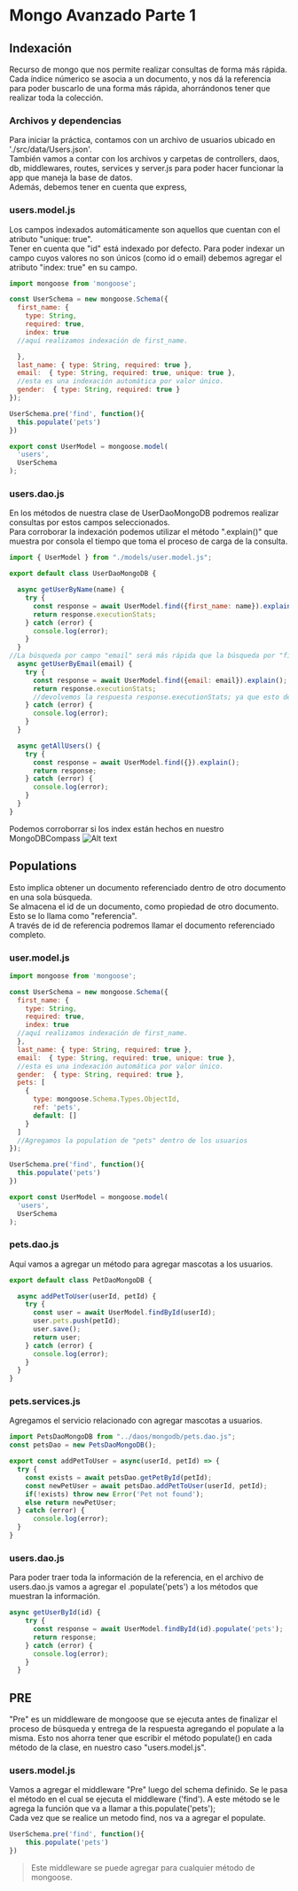 # Mongo Avanzado Parte 1

## Indexación
Recurso de mongo que nos permite realizar consultas de forma más rápida.  
Cada índice númerico se asocia a un documento, y nos dá la referencia para poder buscarlo de una forma más rápida, ahorrándonos tener que realizar toda la colección.  

### Archivos y dependencias
Para iniciar la práctica, contamos con un archivo de usuarios ubicado en './src/data/Users.json'.    
También vamos a contar con los archivos y carpetas de controllers, daos, db, middlewares, routes, services y server.js para poder hacer funcionar la app que maneja la base de datos.   
Además, debemos tener en cuenta que express, 

### users.model.js
Los campos indexados automáticamente son aquellos que cuentan con el atributo "unique: true".   
Tener en cuenta que "id" está indexado por defecto.
Para poder indexar un campo cuyos valores no son únicos (como id o email) debemos agregar el atributo "index: true" en su campo.

```javascript
import mongoose from 'mongoose';

const UserSchema = new mongoose.Schema({
  first_name: { 
    type: String, 
    required: true,
    index: true
  //aquí realizamos indexación de first_name.

  },
  last_name: { type: String, required: true },
  email:  { type: String, required: true, unique: true },
  //esta es una indexación automática por valor único.
  gender:  { type: String, required: true }
});

UserSchema.pre('find', function(){
  this.populate('pets')
})

export const UserModel = mongoose.model(
  'users',
  UserSchema
); 

```

### users.dao.js
En los métodos de nuestra clase de UserDaoMongoDB podremos realizar consultas por estos campos seleccionados.   
Para corroborar la indexación podemos utilizar el método ".explain()" que muestra por consola el tiempo que toma el proceso de carga de la consulta.

```javascript
import { UserModel } from "./models/user.model.js";

export default class UserDaoMongoDB {

  async getUserByName(name) {
    try {
      const response = await UserModel.find({first_name: name}).explain();
      return response.executionStats;
    } catch (error) {
      console.log(error);
    }
  }
//La búsqueda por campo "email" será más rápida que la búsqueda por "first_name", ya que "email" está indexado. 
  async getUserByEmail(email) {
    try {
      const response = await UserModel.find({email: email}).explain();
      return response.executionStats;
      //devolvemos la respuesta response.executionStats; ya que esto devuelve solo los datos de la búsqueda que nos interesan, con el fin de comparar los tiempos de carga.
    } catch (error) {
      console.log(error);
    }
  }

  async getAllUsers() {
    try {
      const response = await UserModel.find({}).explain();
      return response;
    } catch (error) {
      console.log(error);
    }
  }
}
```

Podemos corroborrar si los index están hechos en nuestro MongoDBCompass
![Alt text](indexes.png)

## Populations
Esto implica obtener un documento referenciado dentro de otro documento en una sola búsqueda.   
Se almacena el id de un documento, como propiedad de otro documento. Esto se lo llama como "referencia".   
A través de id de referencia podremos llamar el documento referenciado completo.

### user.model.js
```javascript
import mongoose from 'mongoose';

const UserSchema = new mongoose.Schema({
  first_name: { 
    type: String, 
    required: true,
    index: true
  //aquí realizamos indexación de first_name.
  },
  last_name: { type: String, required: true },
  email:  { type: String, required: true, unique: true },
  //esta es una indexación automática por valor único.
  gender:  { type: String, required: true },
  pets: [
    {
      type: mongoose.Schema.Types.ObjectId,
      ref: 'pets',
      default: []
    }
  ]
  //Agregamos la population de "pets" dentro de los usuarios
});

UserSchema.pre('find', function(){
  this.populate('pets')
})

export const UserModel = mongoose.model(
  'users',
  UserSchema
); 

```

### pets.dao.js

Aquí vamos a agregar un método para agregar mascotas a los usuarios.

```javascript
export default class PetDaoMongoDB {

  async addPetToUser(userId, petId) {
    try {
      const user = await UserModel.findById(userId);
      user.pets.push(petId);
      user.save();
      return user;
    } catch (error) {
      console.log(error);
    }
  }
}
```

### pets.services.js
Agregamos el servicio relacionado con agregar mascotas a usuarios.

```javascript
import PetsDaoMongoDB from "../daos/mongodb/pets.dao.js";
const petsDao = new PetsDaoMongoDB();

export const addPetToUser = async(userId, petId) => {
  try {
    const exists = await petsDao.getPetById(petId);
    const newPetUser = await petsDao.addPetToUser(userId, petId);
    if(!exists) throw new Error('Pet not found');
    else return newPetUser;
  } catch (error) {
      console.log(error);
  } 
}
```

### users.dao.js
Para poder traer toda la información de la referencia, en el archivo de users.dao.js vamos a agregar el .populate('pets') a los métodos que muestran la información.

```javascript
async getUserById(id) {
    try {
      const response = await UserModel.findById(id).populate('pets');
      return response;
    } catch (error) {
      console.log(error);
    }
  }
```

## PRE
"Pre" es un middleware de mongoose que se ejecuta antes de finalizar el proceso de búsqueda y entrega de la respuesta agregando el populate a la misma. Esto nos ahorra tener que escribir el método populate() en cada método de la clase, en nuestro caso "users.model.js".

### users.model.js
Vamos a agregar el middleware "Pre" luego del schema definido.
Se le pasa el método en el cual se ejecuta el middleware ('find'). A este método se le agrega la función que va a llamar a this.populate('pets');   
Cada vez que se realice un metodo find, nos va a agregar el populate.   

```javascript
UserSchema.pre('find', function(){
    this.populate('pets')
})
```

> Este middleware se puede agregar para cualquier método de mongoose.   